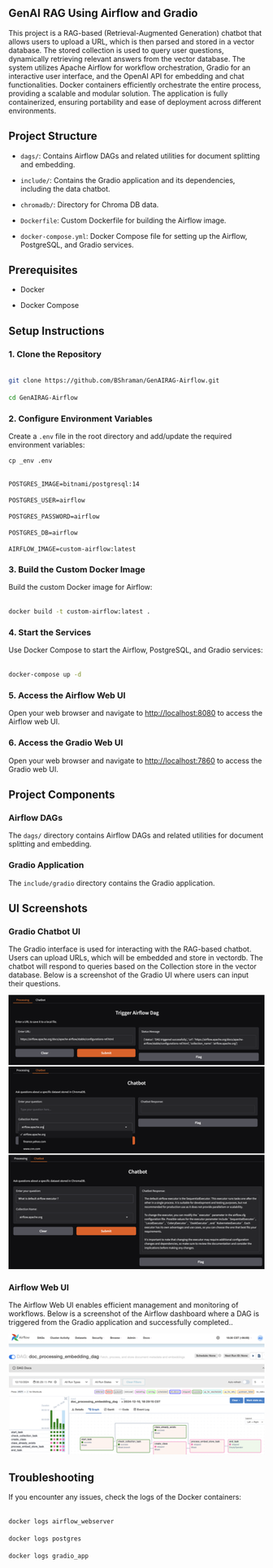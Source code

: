 ## GenAI  RAG Using Airflow and Gradio

This project is a RAG-based (Retrieval-Augmented Generation) chatbot that allows users to upload a URL, which is then parsed and stored in a vector database. The stored collection is used to query user questions, dynamically retrieving relevant answers from the vector database. The system utilizes Apache Airflow for workflow orchestration, Gradio for an interactive user interface, and the OpenAI API for embedding and chat functionalities. Docker containers efficiently orchestrate the entire process, providing a scalable and modular solution. The application is fully containerized, ensuring portability and ease of deployment across different environments.
 

## Project Structure

 

- `dags/`: Contains Airflow DAGs and related utilities for document splitting and embedding.

- `include/`: Contains the Gradio application and its dependencies, including the data chatbot.

- `chromadb/`: Directory for Chroma DB data.

- `Dockerfile`: Custom Dockerfile for building the Airflow image.

- `docker-compose.yml`: Docker Compose file for setting up the Airflow, PostgreSQL, and Gradio services.

 

## Prerequisites

 

- Docker

- Docker Compose

 

## Setup Instructions

 

### 1. Clone the Repository

 

```sh

git clone https://github.com/BShraman/GenAIRAG-Airflow.git

cd GenAIRAG-Airflow

```

 
### 2. Configure Environment Variables

 

Create a `.env` file in the root directory and add/update the required environment variables:
```
cp _env .env
```

 

```env

POSTGRES_IMAGE=bitnami/postgresql:14

POSTGRES_USER=airflow

POSTGRES_PASSWORD=airflow

POSTGRES_DB=airflow

AIRFLOW_IMAGE=custom-airflow:latest

```

### 3. Build the Custom Docker Image

 

Build the custom Docker image for Airflow:

 

```sh

docker build -t custom-airflow:latest .

```

### 4. Start the Services

 

Use Docker Compose to start the Airflow, PostgreSQL, and Gradio services:

 

```sh

docker-compose up -d

```

 

### 5. Access the Airflow Web UI

 

Open your web browser and navigate to [http://localhost:8080](http://localhost:8080) to access the Airflow web UI.

 

### 6. Access the Gradio Web UI

 

Open your web browser and navigate to [http://localhost:7860](http://localhost:7860) to access the Gradio web UI.

 

## Project Components

 

### Airflow DAGs

 

The `dags/` directory contains Airflow DAGs and related utilities for document splitting and embedding.

 

### Gradio Application

 

The `include/gradio` directory contains the Gradio application.

 
## UI Screenshots

### Gradio Chatbot UI

The Gradio interface is used for interacting with the RAG-based chatbot. Users can upload URLs, which will be embedded and store in vectordb. The chatbot will respond to queries based on the Collection store in the vector database. Below is a screenshot of the Gradio UI where users can input their questions.

![Gradio Processing URL ](docs/img/gradio-processing.png)
![Gradio Collection List URL ](docs/img/gradio-collection-list.png)
![Gradio Q&A  URL ](docs/img/gradio-search.png)

### Airflow Web UI

The Airflow Web UI enables efficient management and monitoring of workflows. Below is a screenshot of the Airflow dashboard where a DAG is triggered from the Gradio application and successfully completed..

![Airflow UI](docs/img/airflow-dag.png)


## Troubleshooting

 

If you encounter any issues, check the logs of the Docker containers:

 

```sh

docker logs airflow_webserver

docker logs postgres

docker logs gradio_app

```
